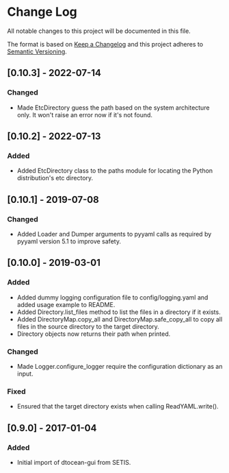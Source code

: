 # Change Log

All notable changes to this project will be documented in this file.

The format is based on [Keep a Changelog](http://keepachangelog.com/)
and this project adheres to [Semantic Versioning](http://semver.org/).

## [0.10.3] - 2022-07-14

### Changed

-   Made EtcDirectory guess the path based on the system architecture only. 
    It won't raise an error now if it's not found.

## [0.10.2] - 2022-07-13

### Added

-   Added EtcDirectory class to the paths module for locating the Python
    distribution's etc directory.

## [0.10.1] - 2019-07-08

### Changed

-   Added Loader and Dumper arguments to pyyaml calls as required by pyyaml 
    version 5.1 to improve safety.

## [0.10.0] - 2019-03-01

### Added

-   Added dummy logging configuration file to config/logging.yaml and added
    usage example to README.
-   Added Directory.list_files method to list the files in a directory if it
    exists.
-   Added DirectoryMap.copy_all and DirectoryMap.safe_copy_all to copy all files
    in the source directory to the target directory.
-   Directory objects now returns their path when printed.
  
### Changed

-   Made Logger.configure_logger require the configuration dictionary as an
    input.
  
### Fixed

-   Ensured that the target directory exists when calling ReadYAML.write().

## [0.9.0] - 2017-01-04

### Added

-   Initial import of dtocean-gui from SETIS.
